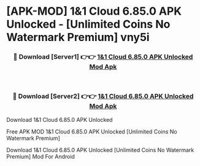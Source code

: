 # [APK-MOD] 1&1 Cloud 6.85.0 APK Unlocked - [Unlimited Coins No Watermark Premium] vny5i



<div align="center">
<h3>🔴 Download [Server1] 👉👉 <a href="https://momento.my/?title=1&1_Cloud_6.85.0_APK_Unlocked">1&1 Cloud 6.85.0 APK Unlocked Mod Apk</a></h3><br>

<h3>🔴 Download [Server2] 👉👉 <a href="https://momento.my/?title=1&1_Cloud_6.85.0_APK_Unlocked">1&1 Cloud 6.85.0 APK Unlocked Mod Apk</a></h3>
</div>



Download 1&1 Cloud 6.85.0 APK Unlocked 

Free APK MOD 1&1 Cloud 6.85.0 APK Unlocked [Unlimited Coins No Watermark Premium]

Download 1&1 Cloud 6.85.0 APK Unlocked [Unlimited Coins No Watermark Premium] Mod For Android
